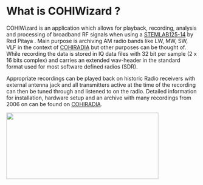 # What is COHIWizard ?

COHIWizard is an application which allows for playback, recording, analysis and processing of broadband RF signals when using a [STEMLAB125-14](https://redpitaya.com/de/stemlab-125-14/) by Red Pitaya . Main purpose is archiving AM radio bands like LW, MW, SW, VLF in the context of [COHIRADIA](https://www.radiomuseum.org/dsp_cohiradia.cfm) but other purposes can be thought of. While recording the data is stored in IQ data files with 32 bit per sample (2 x 16 bits complex) and carries an extended wav-header in the standard format used for most software defined radios (SDR). 

Appropriate recordings can be played back on historic Radio receivers with external antenna jack and all transmitters active at the time of the recording can then be tuned through and listened to on the radio. Detailed information for installation, hardware setup and an archive with many recordings from 2006 on can be found on [COHIRADIA](https://www.radiomuseum.org/dsp_cohiradia.cfm).


[comment]: <this is a comment>


<img width="400" height="175" src="../../source/images/COHIRADIA_Logo_Snap.PNG" />